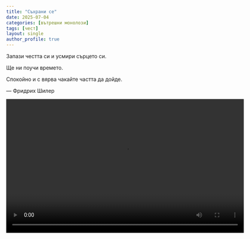 ```yaml
---
title: "Съхрани се"
date: 2025-07-04
categories: [вътрешни монолози]
tags: [чест]
layout: single
author_profile: true
---
```

<div class="poemKursiv">
  <p>Запази честта си и усмири сърцето си.</p>
  <p>Ще ни поучи времето.</p>
  <p>Спокойно и с вярва чакайте частта да дойде.</p>
  <p style="margin-top: 1em;">&mdash; Фридрих Шилер</p>
</div>

<video width="640" height="360" controls>
  <source src="{{ site.baseurl }}/assets/videos/FriendsOfValiumForest_Tundra.mp4" type="video/mp4">
  Your browser does not support the video tag.
</video>
